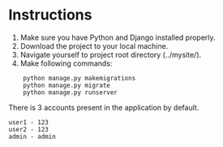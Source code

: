 # Instructions
1. Make sure you have Python and Django installed properly.
2. Download the project to your local machine.
3. Navigate yourself to project root directory (../mysite/).
4. Make following commands:
```
    python manage.py makemigrations
    python manage.py migrate
    python manage.py runserver
```

There is 3 accounts present in the application by default.
```
user1 - 123
user2 - 123
admin - admin
```



